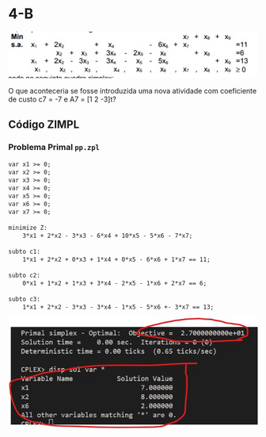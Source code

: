 # 4-B

![image](resources/ex.jpg)

O que aconteceria se fosse introduzida uma nova atividade com
coeficiente de custo c7 = -7 e A7 = [1 2 -3]t?

## Código ZIMPL

### Problema Primal `pp.zpl`

    var x1 >= 0;
    var x2 >= 0;
    var x3 >= 0;
    var x4 >= 0;
    var x5 >= 0;
    var x6 >= 0;
    var x7 >= 0;

    minimize Z:
        3*x1 + 2*x2 - 3*x3 - 6*x4 + 10*x5 - 5*x6 - 7*x7;

    subto c1:
        1*x1 + 2*x2 + 0*x3 + 1*x4 + 0*x5 - 6*x6 + 1*x7 == 11;

    subto c2:
        0*x1 + 1*x2 + 1*x3 + 3*x4 - 2*x5 - 1*x6 + 2*x7 == 6;

    subto c3:
        1*x1 + 2*x2 - 3*x3 - 3*x4 - 1*x5 - 5*x6 +- 3*x7 == 13;

![image](resources/sol-pp.jpg)

